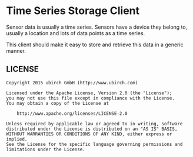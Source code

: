 # Time Series Storage Client

Sensor data is usually a time series. Sensors have a device they belong to, usually a location
and lots of data points as a time series.

This client should make it easy to store and retrieve this data in a generic manner.

## LICENSE

    Copyright 2015 ubirch GmbH (http://www.ubirch.com)

    Licensed under the Apache License, Version 2.0 (the "License");
    you may not use this file except in compliance with the License.
    You may obtain a copy of the License at
    
        http://www.apache.org/licenses/LICENSE-2.0
    
    Unless required by applicable law or agreed to in writing, software
    distributed under the License is distributed on an "AS IS" BASIS,
    WITHOUT WARRANTIES OR CONDITIONS OF ANY KIND, either express or implied.
    See the License for the specific language governing permissions and
    limitations under the License.


